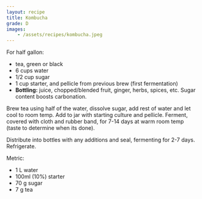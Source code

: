 ```yaml
---
layout: recipe
title: Kombucha
grade: D
images: 
    - /assets/recipes/kombucha.jpeg
---
```

<!-- stub -->
For half gallon:
- tea, green or black
- 6 cups water
- 1/2 cup sugar
- 1 cup starter, and pellicle from previous brew (first fermentation)
- **Bottling:** juice, chopped/blended fruit, ginger, herbs, spices, etc. Sugar content boosts carbonation.
<!-- endstub -->

Brew tea using half of the water, dissolve sugar, add rest of water and let cool 
to room temp. Add to jar with starting culture and pellicle. Ferment, covered 
with cloth and rubber band, for 7-14 days at warm room temp (taste to determine
when its done).

Distribute into bottles with any additions and seal, fermenting for 2-7 days.
Refrigerate.

Metric:
- 1 L water
- 100ml (10%) starter
- 70 g sugar
- 7 g tea